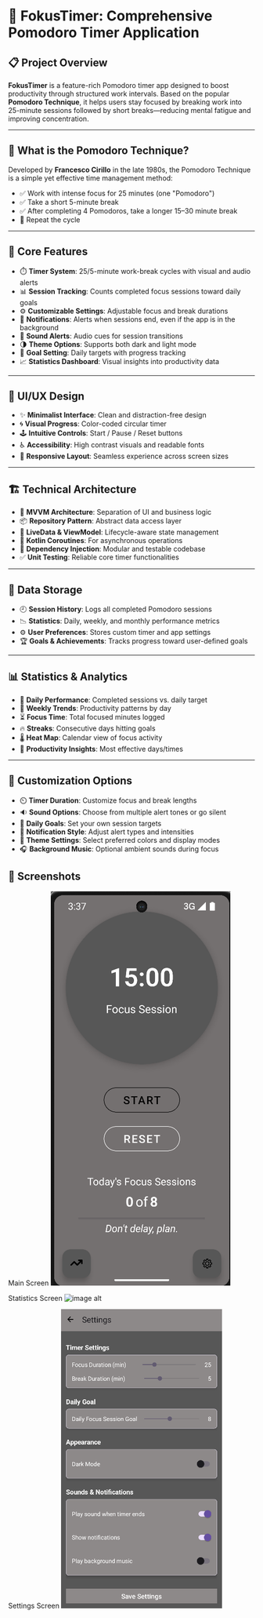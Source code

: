 # 🎯 FokusTimer: Comprehensive Pomodoro Timer Application

## 📋 Project Overview  
**FokusTimer** is a feature-rich Pomodoro timer app designed to boost productivity through structured work intervals. Based on the popular **Pomodoro Technique**, it helps users stay focused by breaking work into 25-minute sessions followed by short breaks—reducing mental fatigue and improving concentration.

---

## 🧠 What is the Pomodoro Technique?  
Developed by **Francesco Cirillo** in the late 1980s, the Pomodoro Technique is a simple yet effective time management method:

- ✅ Work with intense focus for 25 minutes (one "Pomodoro")  
- ✅ Take a short 5-minute break  
- ✅ After completing 4 Pomodoros, take a longer 15–30 minute break  
- 🔁 Repeat the cycle

---

## 🔑 Core Features  
- ⏱️ **Timer System**: 25/5-minute work-break cycles with visual and audio alerts  
- 📊 **Session Tracking**: Counts completed focus sessions toward daily goals  
- ⚙️ **Customizable Settings**: Adjustable focus and break durations  
- 🔔 **Notifications**: Alerts when sessions end, even if the app is in the background  
- 🎵 **Sound Alerts**: Audio cues for session transitions  
- 🌗 **Theme Options**: Supports both dark and light mode  
- 🎯 **Goal Setting**: Daily targets with progress tracking  
- 📈 **Statistics Dashboard**: Visual insights into productivity data

---

## 📱 UI/UX Design  
- ✨ **Minimalist Interface**: Clean and distraction-free design  
- 🌀 **Visual Progress**: Color-coded circular timer  
- 🕹️ **Intuitive Controls**: Start / Pause / Reset buttons  
- ♿ **Accessibility**: High contrast visuals and readable fonts  
- 📐 **Responsive Layout**: Seamless experience across screen sizes

---

## 🏗️ Technical Architecture  
- 🧱 **MVVM Architecture**: Separation of UI and business logic  
- 📦 **Repository Pattern**: Abstract data access layer  
- 🔄 **LiveData & ViewModel**: Lifecycle-aware state management  
- 🧵 **Kotlin Coroutines**: For asynchronous operations  
- 🧩 **Dependency Injection**: Modular and testable codebase  
- ✅ **Unit Testing**: Reliable core timer functionalities

---

## 💾 Data Storage  
- 🕘 **Session History**: Logs all completed Pomodoro sessions  
- 📉 **Statistics**: Daily, weekly, and monthly performance metrics  
- ⚙️ **User Preferences**: Stores custom timer and app settings  
- 🏆 **Goals & Achievements**: Tracks progress toward user-defined goals

---

## 📊 Statistics & Analytics  
- 📆 **Daily Performance**: Completed sessions vs. daily target  
- 📅 **Weekly Trends**: Productivity patterns by day  
- ⏳ **Focus Time**: Total focused minutes logged  
- 🔥 **Streaks**: Consecutive days hitting goals  
- 🌡️ **Heat Map**: Calendar view of focus activity  
- 📌 **Productivity Insights**: Most effective days/times

---

## 🎨 Customization Options  
- ⏲️ **Timer Duration**: Customize focus and break lengths  
- 🔉 **Sound Options**: Choose from multiple alert tones or go silent  
- 🎯 **Daily Goals**: Set your own session targets  
- 📳 **Notification Style**: Adjust alert types and intensities  
- 🌈 **Theme Settings**: Select preferred colors and display modes  
- 🎧 **Background Music**: Optional ambient sounds during focus

## 📸 Screenshots
Main Screen
![image alt](https://github.com/h4sanzade/PomodoroAPP/blob/master/main_Screen.png?raw=true)

Statistics Screen
![image alt](https://github.com/h4sanzade/pomodoro-app-main/blob/master/statistics_screen.png?raw=true)

Settings Screen
![image alt](https://github.com/h4sanzade/PomodoroAPP/blob/master/settings_screen.png?raw=true)





